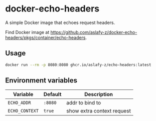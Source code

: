 # docker-echo-headers

A simple Docker image that echoes request headers.

Find Docker image at <https://github.com/aslafy-z/docker-echo-headers/pkgs/container/echo-headers>.

## Usage

```bash
docker run --rm -p 8080:8080 ghcr.io/aslafy-z/echo-headers:latest
```

## Environment variables

| Variable | Default | Description |
| --- | --- | --- |
| `ECHO_ADDR` | `:8080` | addr to bind to |
| `ECHO_CONTEXT` | `true` | show extra context request |
